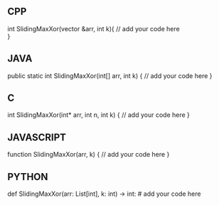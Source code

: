 ## CPP

int SlidingMaxXor(vector<int> &arr, int k){
    // add your code here    
}

## JAVA

public static int SlidingMaxXor(int[] arr, int k) {
    // add your code here
}

## C

int SlidingMaxXor(int* arr, int n, int k) {
    // add your code here
}

## JAVASCRIPT

function SlidingMaxXor(arr, k) {
    // add your code here
}

## PYTHON


def SlidingMaxXor(arr: List[int], k: int) -> int:
    # add your code here